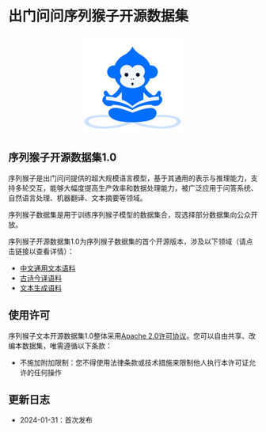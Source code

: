 # 出门问问序列猴子开源数据集

<p align="center" width="100%">
<img src="images/mobvoi_seq_monkey.gif" alt="Mobvoi Sequence Moneky"/>
</p>

## 序列猴子开源数据集1.0

序列猴子是出门问问提供的超大规模语言模型，基于其通用的表示与推理能力，支持多轮交互，能够大幅度提高生产效率和数据处理能力，被广泛应用于问答系统、自然语言处理、机器翻译、文本摘要等领域。

序列猴子数据集是用于训练序列猴子模型的数据集合，现选择部分数据集向公众开放。

序列猴子开源数据集1.0为序列猴子数据集的首个开源版本，涉及以下领域（请点击链接以查看详情）：
  - [中文通用文本语料](docs/pretrain_open_corpus.md)
  - [古诗今译语料](docs/cchs_open_corpus.md)
  - [文本生成语料](docs/ft_open_corpus.md)

## 使用许可

序列猴子文本开源数据集1.0整体采用[Apache 2.0许可协议](LICENSE)。您可以自由共享、改编本数据集，唯需遵循以下条款：
  - 不施加附加限制：您不得使用法律条款或技术措施来限制他人执行本许可证允许的任何操作

## 更新日志

- 2024-01-31：首次发布
